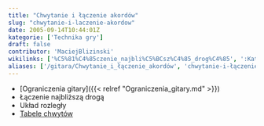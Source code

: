 ```yaml
---
title: "Chwytanie i łączenie akordów"
slug: "chwytanie-i-laczenie-akordow"
date: 2005-09-14T10:44:01Z
kategorie: ['Technika gry']
draft: false
contributor: 'MaciejBlizinski'
wikilinks: ['%C5%81%C4%85czenie_najbli%C5%BCsz%C4%85_drog%C4%85', ':Kategoria:Tabele_chwyt%C3%B3w', 'Ograniczenia_gitary', 'Uk%C5%82ad_rozleg%C5%82y']
aliases: ['/gitara/Chwytanie_i_łączenie_akordów', 'chwytanie-i-łączenie-akordów']
---
```

  - [Ograniczenia gitary]({{< relref "Ograniczenia_gitary.md" >}})
  - Łączenie najbliższą drogą<!-- link nie odnosił się do niczego: 'Chwytanie i łączenie akordów' ('content/Chwytanie_i_łączenie_akordów.md') links to 'Łączenie_najbliższą_drogą' ('content/Łączenie_najbliższą_drogą.md') and that does not exist -->
  - Układ rozległy<!-- link nie odnosił się do niczego: 'Chwytanie i łączenie akordów' ('content/Chwytanie_i_łączenie_akordów.md') links to 'Układ_rozległy' ('content/Układ_rozległy.md') and that does not exist -->
  - [Tabele chwytów](/kategorie/tabele-chwytow "Kategoria Tabele chwytów")

